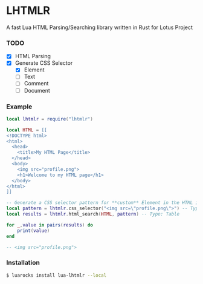 # LHTMLR
 A fast Lua HTML Parsing/Searching library written in Rust for Lotus Project 




### TODO
- [x] HTML Parsing
- [x] Generate CSS Selector 
  - [x] Element
  - [ ] Text
  - [ ] Comment
  - [ ] Document

### Example
```lua
local lhtmlr = require("lhtmlr")

local HTML = [[
<!DOCTYPE html>
<html>
  <head>
    <title>My HTML Page</title>
  </head>
  <body>
    <img src="profile.png">
    <h1>Welcome to my HTML page</h1>
  </body>
</html>
]]

-- Generate a CSS selector pattern for **custom** Element in the HTML input that has attributes.
local pattern = lhtmlr.css_selector("<img src=\"profile.png\">") -- Type: String
local results = lhtmlr.html_search(HTML, pattern) -- Type: Table

for _,value in pairs(results) do
    print(value)
end

-- <img src="profile.png">

```

### Installation

```bash
$ luarocks install lua-lhtmlr --local
```
